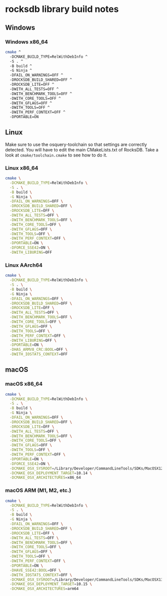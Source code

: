 # rocksdb library build notes

## Windows

### Windows x86_64

```sh
cmake ^
  -DCMAKE_BUILD_TYPE=RelWithDebInfo ^
  -S . ^
  -B build ^
  -G Ninja ^
  -DFAIL_ON_WARNINGS=OFF ^
  -DROCKSDB_BUILD_SHARED=OFF ^
  -DROCKSDB_LITE=OFF ^
  -DWITH_ALL_TESTS=OFF ^
  -DWITH_BENCHMARK_TOOLS=OFF ^
  -DWITH_CORE_TOOLS=OFF ^
  -DWITH_GFLAGS=OFF ^
  -DWITH_TOOLS=OFF ^
  -DWITH_PERF_CONTEXT=OFF ^
  -DPORTABLE=ON
```

## Linux

Make sure to use the osquery-toolchain so that settings are correctly detected. You will have to edit the main CMakeLists.txt of RocksDB. Take a look at `cmake/toolchain.cmake` to see how to do it.

### Linux x86_64

```sh
cmake \
  -DCMAKE_BUILD_TYPE=RelWithDebInfo \
  -S . \
  -B build \
  -G Ninja \
  -DFAIL_ON_WARNINGS=OFF \
  -DROCKSDB_BUILD_SHARED=OFF \
  -DROCKSDB_LITE=OFF \
  -DWITH_ALL_TESTS=OFF \
  -DWITH_BENCHMARK_TOOLS=OFF \
  -DWITH_CORE_TOOLS=OFF \
  -DWITH_GFLAGS=OFF \
  -DWITH_TOOLS=OFF \
  -DWITH_PERF_CONTEXT=OFF \
  -DPORTABLE=ON \
  -DFORCE_SSE42=ON \
  -DWITH_LIBURING=OFF
```

### Linux AArch64

```bash
cmake \
  -DCMAKE_BUILD_TYPE=RelWithDebInfo \
  -S . \
  -B build \
  -G Ninja \
  -DFAIL_ON_WARNINGS=OFF \
  -DROCKSDB_BUILD_SHARED=OFF \
  -DROCKSDB_LITE=OFF \
  -DWITH_ALL_TESTS=OFF \
  -DWITH_BENCHMARK_TOOLS=OFF \
  -DWITH_CORE_TOOLS=OFF \
  -DWITH_GFLAGS=OFF \
  -DWITH_TOOLS=OFF \
  -DWITH_PERF_CONTEXT=OFF \
  -DWITH_LIBURING=OFF \
  -DPORTABLE=ON \
  -DHAS_ARMV8_CRC:BOOL=OFF \
  -DWITH_IOSTATS_CONTEXT=OFF
```

## macOS

### macOS x86_64

```sh
cmake \
  -DCMAKE_BUILD_TYPE=RelWithDebInfo \
  -S . \
  -B build \
  -G Ninja \
  -DFAIL_ON_WARNINGS=OFF \
  -DROCKSDB_BUILD_SHARED=OFF \
  -DROCKSDB_LITE=OFF \
  -DWITH_ALL_TESTS=OFF \
  -DWITH_BENCHMARK_TOOLS=OFF \
  -DWITH_CORE_TOOLS=OFF \
  -DWITH_GFLAGS=OFF \
  -DWITH_TOOLS=OFF \
  -DWITH_PERF_CONTEXT=OFF \
  -DPORTABLE=ON \
  -DFORCE_SSE42=ON \
  -DCMAKE_OSX_SYSROOT=/Library/Developer/CommandLineTools/SDKs/MacOSX12.3.sdk \
  -DCMAKE_OSX_DEPLOYMENT_TARGET=10.14 \
  -DCMAKE_OSX_ARCHITECTURES=x86_64
```

### macOS ARM (M1, M2, etc.)

```sh
cmake \
  -DCMAKE_BUILD_TYPE=RelWithDebInfo \
  -S . \
  -B build \
  -G Ninja \
  -DFAIL_ON_WARNINGS=OFF \
  -DROCKSDB_BUILD_SHARED=OFF \
  -DROCKSDB_LITE=OFF \
  -DWITH_ALL_TESTS=OFF \
  -DWITH_BENCHMARK_TOOLS=OFF \
  -DWITH_CORE_TOOLS=OFF \
  -DWITH_GFLAGS=OFF \
  -DWITH_TOOLS=OFF \
  -DWITH_PERF_CONTEXT=OFF \
  -DPORTABLE=ON \
  -DHAVE_SSE42:BOOL=OFF \
  -DWITH_IOSTATS_CONTEXT=OFF \
  -DCMAKE_OSX_SYSROOT=/Library/Developer/CommandLineTools/SDKs/MacOSX13.sdk \
  -DCMAKE_OSX_DEPLOYMENT_TARGET=10.15 \
  -DCMAKE_OSX_ARCHITECTURES=arm64
```
